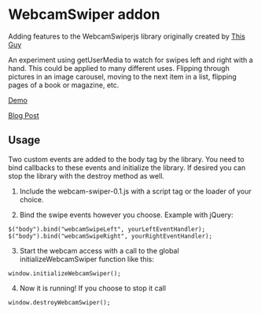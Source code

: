 WebcamSwiper addon
==================

Adding features to the WebcamSwiperjs library originally created by [This Guy](http://iambrandonn.github.com/)

An experiment using getUserMedia to watch for swipes left and right with a hand.  This could be applied to many different uses.  Flipping through pictures in an image carousel, moving to the next item in a list, flipping pages of a book or magazine, etc.

[Demo](http://iambrandonn.github.com/WebcamSwiper)

[Blog Post](http://tripleequals.blogspot.com/2012/09/webcam-swiper.html)

Usage
-----
Two custom events are added to the body tag by the library.  You need to bind callbacks to these events and initialize the library.  If desired you can stop the library with the destroy method as well.

1. Include the webcam-swiper-0.1.js with a script tag or the loader of your choice. 

2. Bind the swipe events however you choose.  Example with jQuery:

  `$("body").bind("webcamSwipeLeft", yourLeftEventHandler);
  $("body").bind("webcamSwipeRight", yourRightEventHandler);`

3. Start the webcam access with a call to the global initializeWebcamSwiper function like this:

  `window.initializeWebcamSwiper();`

4. Now it is running!  If you choose to stop it call

  `window.destroyWebcamSwiper();`
